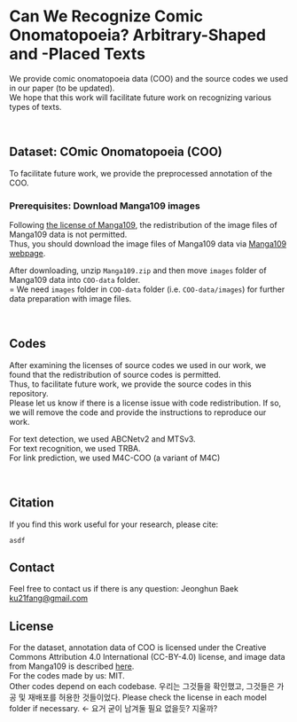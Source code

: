 #  Can We Recognize Comic Onomatopoeia? Arbitrary-Shaped and -Placed Texts
We provide comic onomatopoeia data (COO) and the source codes we used in our paper (to be updated). <br>
We hope that this work will facilitate future work on recognizing various types of texts.


<br>

## Dataset: COmic Onomatopoeia (COO)
To facilitate future work, we provide the preprocessed annotation of the COO. <br>

### Prerequisites: Download Manga109 images
Following [the license of Manga109](http://www.manga109.org/en/download.html),  the redistribution of the image files of Manga109 data is not permitted. <br> 
Thus, you should download the image files of Manga109 data via [Manga109 webpage](http://www.manga109.org/en/download.html). <br> 

After downloading, unzip `Manga109.zip` and then move `images` folder of Manga109 data into `COO-data` folder. <br>
= We need `images` folder in `COO-data` folder (i.e. `COO-data/images`) for further data preparation with image files. 

<br>

## Codes
After examining the licenses of source codes we used in our work, we found that the redistribution of source codes is permitted. <br>
Thus, to facilitate future work, we provide the source codes in this repository. <br>
Please let us know if there is a license issue with code redistribution. If so, we will remove the code and provide the instructions to reproduce our work.

For text detection, we used ABCNetv2 and MTSv3. <br>
For text recognition, we used TRBA. <br> 
For link prediction, we used M4C-COO (a variant of M4C) <br>


<br>

## Citation
If you find this work useful for your research, please cite:
```
asdf
```

## Contact
Feel free to contact us if there is any question: Jeonghun Baek ku21fang@gmail.com

## License
For the dataset, annotation data of COO is licensed under the Creative Commons Attribution 4.0 International (CC-BY-4.0) license, and image data from Manga109 is described [here](http://www.manga109.org/en/download.html). <br>
For the codes made by us: MIT. <br>
Other codes depend on each codebase. 우리는 그것들을 확인했고, 그것들은 가공 및 재배포를 허용한 것들이었다.
Please check the license in each model folder if necessary. <- 요거 굳이 남겨둘 필요 없을듯? 지울까?



